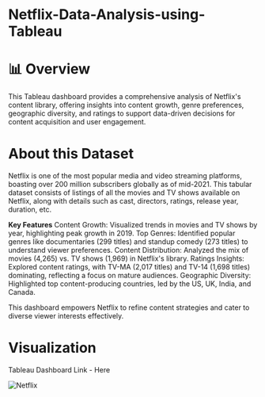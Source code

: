 # Netflix-Data-Analysis-using-Tableau

# 📊 Overview

This Tableau dashboard provides a comprehensive analysis of Netflix's content library, offering insights into content growth, genre preferences, geographic diversity, and ratings to support data-driven decisions for content acquisition and user engagement.

# About this Dataset
Netflix is one of the most popular media and video streaming platforms, boasting over 200 million subscribers globally as of mid-2021. This tabular dataset consists of listings of all the movies and TV shows available on Netflix, along with details such as cast, directors, ratings, release year, duration, etc.

**Key Features**
    Content Growth: Visualized trends in movies and TV shows by year, highlighting peak growth in 2019.
    Top Genres: Identified popular genres like documentaries (299 titles) and standup comedy (273 titles) to understand viewer preferences.
    Content Distribution: Analyzed the mix of movies (4,265) vs. TV shows (1,969) in Netflix's library.
    Ratings Insights: Explored content ratings, with TV-MA (2,017 titles) and TV-14 (1,698 titles) dominating, reflecting a focus on mature audiences.
    Geographic Diversity: Highlighted top content-producing countries, led by the US, UK, India, and Canada.

This dashboard empowers Netflix to refine content strategies and cater to diverse viewer interests effectively.

# Visualization
Tableau Dashboard Link - Here

![Netflix](https://github.com/user-attachments/assets/84bb0188-1df9-49d5-ac51-abe89172c84e)
